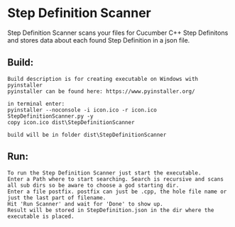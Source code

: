 # Step Definition Scanner

Step Definition Scanner scans your files for Cucumber C++ Step Definitons and stores data about each found Step Definition in a json file.

## Build:
    Build description is for creating executable on Windows with pyinstaller
    pyinstaller can be found here: https://www.pyinstaller.org/

    in terminal enter:
    pyinstaller --noconsole -i icon.ico -r icon.ico StepDefinitionScanner.py -y
    copy icon.ico dist\StepDefinitionScanner

    build will be in folder dist\StepDefinitionScanner

## Run:
    To run the Step Definition Scanner just start the executable.
    Enter a Path where to start searching. Search is recursive and scans all sub dirs so be aware to choose a god starting dir.
    Enter a file postfix. postfix can just be .cpp, the hole file name or just the last part of filename.
    Hit 'Run Scanner' and wait for 'Done' to show up.
    Result will be stored in StepDefinition.json in the dir where the executable is placed.